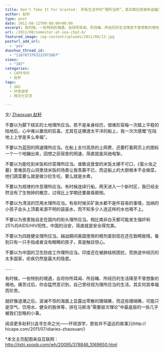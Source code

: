 ```yaml
---
title: Don’t Take It For Granted： 所有生活中的“理所当然”，其实都应感谢命运偏爱
author: 赵轩
type: post
date: 2011-08-12T00:08:00+00:00
excerpt: 有时候，一些特别的境遇，会将所耳闻、所目睹、所经历的生活降至不曾想象的境地。
url: /2011/08/semester-at-sea-chp2-6/
featured_image: /wp-content/uploads/2011/08/13.jpg
posturl_add_url:
  - 'yes'
duoshuo_thread_id:
  - "1167873763232972867"
views:
  - "107"
categories:
  - CAPE专栏
  - 赵轩
tags:
  - SAS
  - 环球游学
  - 跨文化交流

---
```

文/ [Zhaoxuan 赵轩][1]

不要以为脚下结实的土地理所应当。若不是亲身经历，很难形容每一次踏上平稳的陆地后，心中难以置信的狂喜。尤其在这横渡太平洋的船上，我一次次感慨“在陆地上上学是多么幸福”。

不要以为蓝田的网速理所应当。在船上支付高昂的上网费，还要盯着网页上的图标一个一个地蹦出来，回想之前宿舍的网速，简直就是风驰电掣。

不要以为能吃到米饭和炒菜理所应当。谁敢说食堂的米饭太硬不可口，《萤火虫之墓》里难民在山洞里烧米饭的场景让我羡慕不已，而这船上的大厨根本不会做菜，他们蔬菜要么就是做沙拉生吃，要么就是水煮。

不要以为规律的作息理所应当。有时候连续行船，两天进入一个新时区，我已经全然没有了生物钟的概念，过得比上学期还要晨昏颠倒。

不要以为清洁的饮用水理所应当。有些时候买矿泉水都不是件容易的事情，加纳的小孩子会头上顶着来源不明的袋装水，而不知多少人连这样的水也喝不上。

不要以为夜里独自走在国内的街头理所应当。相比南非白天都可能发生强奸和25%的AIDS/HIV阳性，中国的治安，简直就是安全得完美。

不要以为四肢健全理所应当。越战期间美国使用的橙剂直到现在还在致畸致残，看到只有一只手指或者没有眼睛的孩子，真是触目惊心。

不要以为中国的卫生防疫工作理所应当。印度还在被肺结核困扰，而旅途中经历的太多国家，疟疾仍然是最大的隐患。

……

有时候，一些特别的境遇，会将你所耳闻、所目睹、所经历的生活降至不曾想象的境地。痛苦过后，你会猛然意识到，自己曾经视为理所应当的生活，其实何其幸福而珍贵。

就好像退潮之后，波澜不惊的海面上显露出零散的珊瑚礁，而这些珊瑚礁，可能只是空气、饮用水、健全的肢体等，排在马斯洛“需要层次理论”中最底层的一些几乎被我们忽略的小事。


阅读更多赵轩[《追寻生命之光——环球游学，那些并不遥远的故事》](http:// hicape.com/2011/07/diaries-zhaoxuan/)

*本文主页配图来自互联网：http://jishi.xooob.com/wh/20095/378846_1069650.html

 [1]: http://weibo.com/semesteratsea



